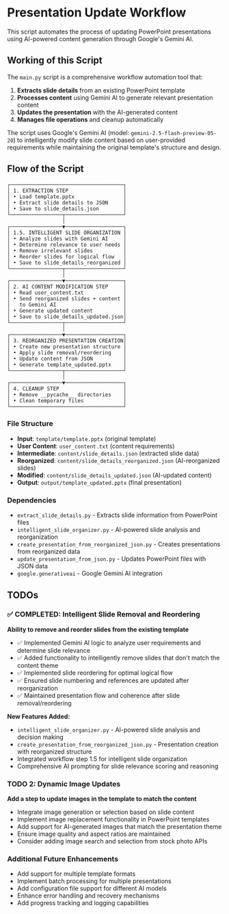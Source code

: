 # Presentation Update Workflow

This script automates the process of updating PowerPoint presentations using AI-powered content generation through Google's Gemini AI.

## Working of this Script

The `main.py` script is a comprehensive workflow automation tool that:

1. **Extracts slide details** from an existing PowerPoint template
2. **Processes content** using Gemini AI to generate relevant presentation content
3. **Updates the presentation** with the AI-generated content
4. **Manages file operations** and cleanup automatically

The script uses Google's Gemini AI (model: `gemini-2.5-flash-preview-05-20`) to intelligently modify slide content based on user-provided requirements while maintaining the original template's structure and design.

## Flow of the Script

```
┌─────────────────────────────────────┐
│ 1. EXTRACTION STEP                  │
│ • Load template.pptx                │
│ • Extract slide details to JSON     │
│ • Save to slide_details.json        │
└─────────────────┬───────────────────┘
                  │
┌─────────────────▼───────────────────┐
│ 1.5. INTELLIGENT SLIDE ORGANIZATION │
│ • Analyze slides with Gemini AI     │
│ • Determine relevance to user needs │
│ • Remove irrelevant slides          │
│ • Reorder slides for logical flow   │
│ • Save to slide_details_reorganized │
└─────────────────┬───────────────────┘
                  │
┌─────────────────▼───────────────────┐
│ 2. AI CONTENT MODIFICATION STEP     │
│ • Read user_content.txt             │
│ • Send reorganized slides + content │
│   to Gemini AI                      │
│ • Generate updated content          │
│ • Save to slide_details_updated.json│
└─────────────────┬───────────────────┘
                  │
┌─────────────────▼───────────────────┐
│ 3. REORGANIZED PRESENTATION CREATION│
│ • Create new presentation structure │
│ • Apply slide removal/reordering    │
│ • Update content from JSON          │
│ • Generate template_updated.pptx    │
└─────────────────┬───────────────────┘
                  │
┌─────────────────▼───────────────────┐
│ 4. CLEANUP STEP                     │
│ • Remove __pycache__ directories    │
│ • Clean temporary files             │
└─────────────────────────────────────┘
```

### File Structure
- **Input**: `template/template.pptx` (original template)
- **User Content**: `user_content.txt` (content requirements)
- **Intermediate**: `content/slide_details.json` (extracted slide data)
- **Reorganized**: `content/slide_details_reorganized.json` (AI-reorganized slides)
- **Modified**: `content/slide_details_updated.json` (AI-updated content)
- **Output**: `output/template_updated.pptx` (final presentation)

### Dependencies
- `extract_slide_details.py` - Extracts slide information from PowerPoint files
- `intelligent_slide_organizer.py` - AI-powered slide analysis and reorganization
- `create_presentation_from_reorganized_json.py` - Creates presentations from reorganized data
- `update_presentation_from_json.py` - Updates PowerPoint files with JSON data
- `google.generativeai` - Google Gemini AI integration

## TODOs

### ✅ COMPLETED: Intelligent Slide Removal and Reordering
**Ability to remove and reorder slides from the existing template**
- ✅ Implemented Gemini AI logic to analyze user requirements and determine slide relevance
- ✅ Added functionality to intelligently remove slides that don't match the content theme
- ✅ Implemented slide reordering for optimal logical flow
- ✅ Ensured slide numbering and references are updated after reorganization
- ✅ Maintained presentation flow and coherence after slide removal/reordering

**New Features Added:**
- `intelligent_slide_organizer.py` - AI-powered slide analysis and decision making
- `create_presentation_from_reorganized_json.py` - Presentation creation with reorganized structure
- Integrated workflow step 1.5 for intelligent slide organization
- Comprehensive AI prompting for slide relevance scoring and reasoning

### TODO 2: Dynamic Image Updates
**Add a step to update images in the template to match the content**
- Integrate image generation or selection based on slide content
- Implement image replacement functionality in PowerPoint templates
- Add support for AI-generated images that match the presentation theme
- Ensure image quality and aspect ratios are maintained
- Consider adding image search and selection from stock photo APIs

### Additional Future Enhancements
- Add support for multiple template formats
- Implement batch processing for multiple presentations
- Add configuration file support for different AI models
- Enhance error handling and recovery mechanisms
- Add progress tracking and logging capabilities 